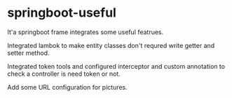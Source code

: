 # springboot-useful
It'a springboot frame integrates some useful featrues.

Integrated lambok to make entity classes don't requred write getter and setter method.

Integrated token tools and configured interceptor and custom annotation to check a controller is need token or not.

Add some URL configuration for pictures. 
